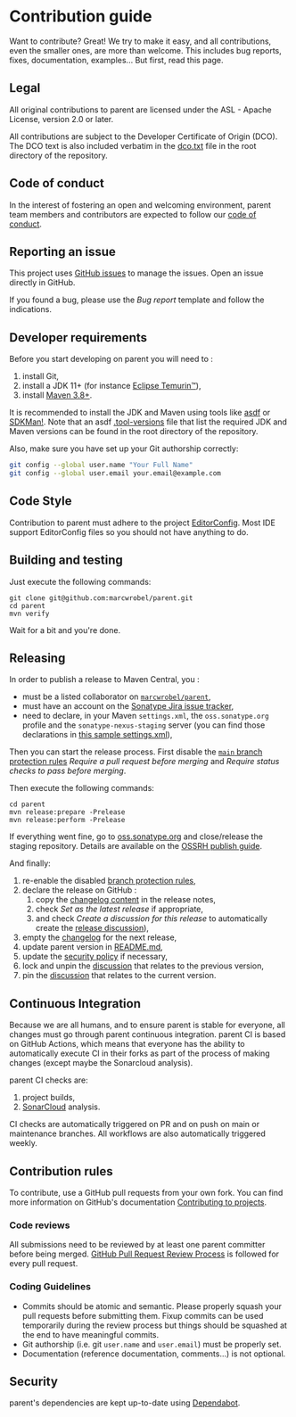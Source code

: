# Contribution guide

Want to contribute? Great! We try to make it easy, and all contributions, even the smaller ones, are more than welcome.
This includes bug reports, fixes, documentation, examples... But first, read this page.

## Legal

All original contributions to parent are licensed under the ASL - Apache License, version 2.0 or later.

All contributions are subject to the Developer Certificate of Origin (DCO). The DCO text is also included verbatim in
the [dco.txt](/dco.txt) file in the root directory of the repository.

## Code of conduct

In the interest of fostering an open and welcoming environment, parent team members and contributors are expected to
follow our [code of conduct](/CODE_OF_CONDUCT.md).

## Reporting an issue

This project uses [GitHub issues](https://docs.github.com/en/issues) to manage the issues. Open an issue directly in
GitHub.

If you found a bug, please use the _Bug report_ template and follow the indications.

## Developer requirements

Before you start developing on parent you will need to :

1. install Git,
2. install a JDK 11+ (for instance [Eclipse Temurin™](https://adoptium.net/temurin/releases)),
3. install [Maven 3.8+](https://maven.apache.org/download.cgi).

It is recommended to install the JDK and Maven using tools like [asdf](https://asdf-vm.com/guide/getting-started.html)
or [SDKMan!](https://sdkman.io/). Note that an asdf [.tool-versions](/.tool-versions) file that list the required JDK
and Maven versions can be found in the root directory of the repository.

Also, make sure you have set up your Git authorship correctly:

```bash
git config --global user.name "Your Full Name"
git config --global user.email your.email@example.com
```

## Code Style

Contribution to parent must adhere to the project [EditorConfig](/.editorconfig). Most IDE support EditorConfig files so
you should not have anything to do.

## Building and testing

Just execute the following commands:

```shell
git clone git@github.com:marcwrobel/parent.git
cd parent
mvn verify
```

Wait for a bit and you're done.

## Releasing

In order to publish a release to Maven Central, you :

- must be a listed collaborator on [`marcwrobel/parent`](https://github.com/marcwrobel/parent),
- must have an account on the [Sonatype Jira issue tracker](https://issues.sonatype.org),
- need to declare, in your Maven `settings.xml`, the `oss.sonatype.org` profile and the `sonatype-nexus-staging` server
  (you can find those declarations in [this sample settings.xml](/.mvn/build-settings.xml)),

Then you can start the release process. First disable the [`main` branch protection
rules](https://github.com/marcwrobel/parent/settings/branches) _Require a pull request before merging_ and _Require
status checks to pass before merging_.

Then execute the following commands:

```shell
cd parent
mvn release:prepare -Prelease
mvn release:perform -Prelease
```

If everything went fine, go to [oss.sonatype.org](https://oss.sonatype.org/) and close/release the staging repository.
Details are available on the [OSSRH publish guide](https://central.sonatype.org/publish/publish-guide/).

And finally:

1. re-enable the disabled [branch protection rules](https://github.com/marcwrobel/parent/settings/branches),
2. declare the release on GitHub :
   1. copy the [changelog content](/CHANGELOG.md) in the release notes,
   2. check _Set as the latest release_ if appropriate,
   3. and check _Create a discussion for this release_  to automatically create the [release
      discussion](https://github.com/marcwrobel/parent/discussions)),
3. empty the [changelog](/CHANGELOG.md) for the next release,
4. update parent version in [README.md](/README.md),
5. update the [security policy](/SECURITY.md) if necessary,
6. lock and unpin the [discussion](https://github.com/marcwrobel/parent/discussions) that relates to the previous
   version,
7. pin the [discussion](https://github.com/marcwrobel/parent/discussions) that relates to the current version.

## Continuous Integration

Because we are all humans, and to ensure parent is stable for everyone, all changes must go through parent
continuous integration. parent CI is based on GitHub Actions, which means that everyone has the ability to
automatically execute CI in their forks as part of the process of making changes (except maybe the Sonarcloud analysis).

parent CI checks are:

1. project builds,
2. [SonarCloud](https://sonarcloud.io/project/overview?id=fr.marcwrobel:parent) analysis.

CI checks are automatically triggered on PR and on push on main or maintenance branches. All workflows are also
automatically triggered weekly.

## Contribution rules

To contribute, use a GitHub pull requests from your own fork. You can find more information on GitHub's
documentation [Contributing to projects](https://docs.github.com/en/get-started/quickstart/contributing-to-projects).

### Code reviews

All submissions need to be reviewed by at least one parent committer before being merged.
[GitHub Pull Request Review Process](https://docs.github.com/en/pull-requests/collaborating-with-pull-requests/reviewing-changes-in-pull-requests/about-pull-request-reviews)
is followed for every pull request.

### Coding Guidelines

- Commits should be atomic and semantic. Please properly squash your pull requests before submitting them. Fixup commits
  can be used temporarily during the review process but things should be squashed at the end to have meaningful commits.
- Git authorship (i.e. git `user.name` and `user.email`) must be properly set.
- Documentation (reference documentation, comments...) is not optional.

## Security

parent's dependencies are kept up-to-date using [Dependabot](https://docs.github.com/en/code-security/dependabot).

